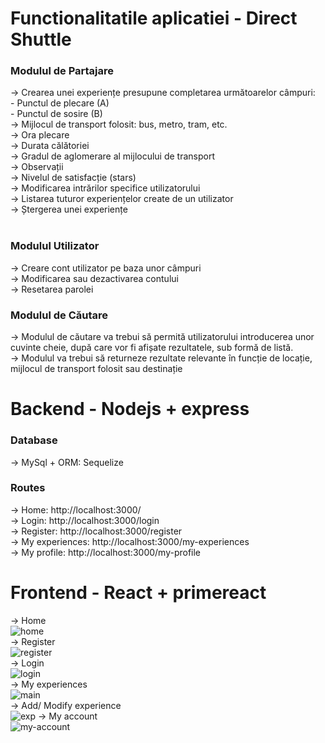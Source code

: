 # Functionalitatile aplicatiei - Direct Shuttle


<h3><b>Modulul de Partajare</b></h3>
  -> Crearea unei experiențe presupune completarea următoarelor câmpuri:<br>
            - Punctul de plecare (A)<br>
            - Punctul de sosire (B)<br>
  -> Mijlocul de transport folosit: bus, metro, tram, etc.<br>
  -> Ora plecare<br>
  -> Durata călătoriei<br>
  -> Gradul de aglomerare al mijlocului de transport<br>
  -> Observații<br>
  -> Nivelul de satisfacție (stars)<br>
  -> Modificarea intrărilor specifice utilizatorului<br>
  -> Listarea tuturor experiențelor create de un utilizator<br>
  -> Ștergerea unei experiențe<br>
  
  <br>
<h3><b>Modulul Utilizator</b></h3>
  -> Creare cont utilizator pe baza unor câmpuri <br>
  -> Modificarea sau dezactivarea contului<br>
  -> Resetarea parolei<br>

<h3><b>Modulul de Căutare</b></h3> 
  -> Modulul de căutare va trebui să permită utilizatorului introducerea unor cuvinte cheie, după care vor fi afișate rezultatele, sub formă de listă.<br>
  -> Modulul va trebui să returneze rezultate relevante în funcție de locație, mijlocul de transport folosit sau destinație<br>

# Backend - Nodejs + express
<h3><b>Database</b></h3>
  -> MySql + ORM: Sequelize
<h3><b>Routes</b></h3> 
   -> Home: http://localhost:3000/    <br>
   -> Login: http://localhost:3000/login   <br>
   -> Register: http://localhost:3000/register   <br>
   -> My experiences: http://localhost:3000/my-experiences   <br>
   -> My profile: http://localhost:3000/my-profile   <br>
   
# Frontend - React + primereact
  -> Home  <br>
![home](https://user-images.githubusercontent.com/98180213/211049766-f701dd4c-3997-41e3-b94e-5630e510b80f.PNG)  <br>
-> Register   <br>
![register](https://user-images.githubusercontent.com/98180213/211049817-8077d4fc-300a-4108-871b-1f80fc307373.PNG)  <br>
-> Login  <br>
![login](https://user-images.githubusercontent.com/98180213/211049863-d6f2d998-2710-4d51-a1b3-5b8edc80355a.PNG)  <br>
-> My experiences  <br>
![main](https://user-images.githubusercontent.com/98180213/211049909-3517c4a8-0611-4df9-8cc2-3488d5c7fca1.PNG)  <br>
-> Add/ Modify experience  <br>
![exp](https://user-images.githubusercontent.com/98180213/211049969-2dd3354d-12d4-45b3-b57a-8c29dfecc446.PNG) 
-> My account <br>
![my-account](https://user-images.githubusercontent.com/98180213/211050320-37048e4b-c719-4bea-b080-d30bec987a89.PNG)  <br>


